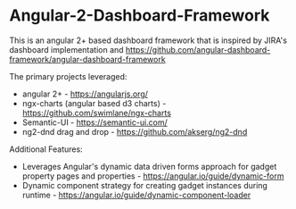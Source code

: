 # Angular-2-Dashboard-Framework
This is an angular 2+ based dashboard framework that is inspired by JIRA's dashboard implementation and https://github.com/angular-dashboard-framework/angular-dashboard-framework

The primary projects leveraged:
* angular 2+ - https://angularjs.org/
* ngx-charts (angular based d3 charts) - https://github.com/swimlane/ngx-charts
* Semantic-UI - https://semantic-ui.com/
* ng2-dnd drag and drop - https://github.com/akserg/ng2-dnd

Additional Features:
* Leverages Angular's dynamic data driven forms approach for gadget property pages and properties - https://angular.io/guide/dynamic-form
* Dynamic component strategy for creating gadget instances during runtime - https://angular.io/guide/dynamic-component-loader


